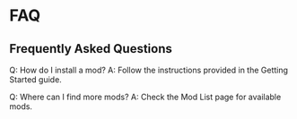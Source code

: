 # FAQ

## Frequently Asked Questions

Q: How do I install a mod?
A: Follow the instructions provided in the Getting Started guide.

Q: Where can I find more mods?
A: Check the Mod List page for available mods.